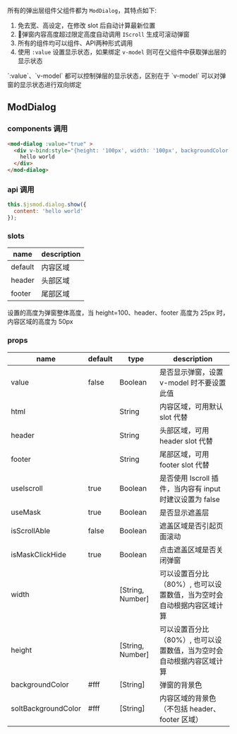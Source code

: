 所有的弹出层组件父组件都为 `ModDialog`，其特点如下:

1. 免去宽、高设定，在修改 slot 后自动计算最新位置
2. 弹窗内容高度超过限定高度自动调用 `IScroll` 生成可滚动弹窗
3. 所有的组件均可以组件、API两种形式调用
4. 使用 `:value` 设置显示状态，如果绑定 `v-model` 则可在父组件中获取弹出层的显示状态

<p class="tip">
  `:value`、`v-model` 都可以控制弹层的显示状态，区别在于 `v-model` 可以对弹窗的显示状态进行双向绑定
</p>

## ModDialog

### components 调用
```html
<mod-dialog :value="true" >
  <div v-bind:style="{height: '100px', width: '100px', backgroundColor: '#efefef'}">
    hello world
  </div>
</mod-dialog>
```

### api 调用
```javascript
this.$jsmod.dialog.show({
  content: 'hello world'
});
```

### slots

| name        | description |
| ----------- |-------------|
| default     | 内容区域     |
| header     | 头部区域     |
| footer     | 尾部区域     |

<p class="tip">
  设置的高度为弹窗整体高度，当 height=100、header、footer 高度为 25px 时，内容区域的高度为 50px
</p>


### props

| name        | default     |   type      | description |
| ----------- |-------------|-------------|-------------|
| value       | false       |    Boolean   |  是否显示弹窗，设置 v-model 时不要设置此值 |
| html        |             |    String   |  内容区域，可用默认 slot 代替|
| header      |             |    String   |  头部区域，可用 header slot 代替|
| footer      |             |    String   |  尾部区域，可用 footer slot 代替|
| useIscroll  |      true   |    Boolean   |  是否使用 Iscroll 插件，当内容有 input 时建议设置为 false|
| useMask     |      true   |    Boolean   |  是否显示遮盖层|
| isScrollAble|      false  |    Boolean   |  遮盖区域是否引起页面滚动|
| isMaskClickHide|      true  |    Boolean   |  点击遮盖区域是否关闭弹窗|
| width          |       |    [String, Number]   |  可以设置百分比（80%）, 也可以设置数值，当为空时会自动根据内容区域计算|
| height         |       |    [String, Number]   |  可以设置百分比（80%）, 也可以设置数值，当为空时会自动根据内容区域计算|
| backgroundColor|    #fff   |    [String]   |  弹窗的背景色 |
| soltBackgroundColor|    #fff   |    [String]   |  内容区域的背景色（不包括 header、footer 区域） |
